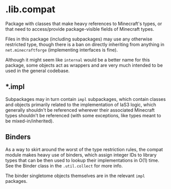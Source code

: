 # .lib.compat

Package with classes that make heavy references to Minecraft's types,
or that need to access/provide package-visible fields of Minecraft types.

Files in this package (including subpackages) may use any otherwise restricted type,
though there is a ban on directly inheriting from anything in `net.minecraftforge`
(implementing interfaces is fine).

Although it might seem like `internal` would be a better name for this package,
some objects act as wrappers and are very much intended to be used in the general codebase.

## *.impl

Subpackages may in turn contain `impl` subpackages,
which contain classes and objects primarily related to the implementation of IaS3 logic,
which generally shouldn't be referenced wherever their associated Minecraft types shouldn't be referenced
(with some exceptions, like types meant to be mixed-in/inherited).

## Binders

As a way to skirt around the worst of the type restriction rules, the compat module makes heavy use of binders,
which assign integer IDs to library types that can be then used to lookup their implementations in O(1) time.
See the Binder class in the `.util.collect` for more info.

The binder singletome objects themselves are in the relevant `impl` packages.